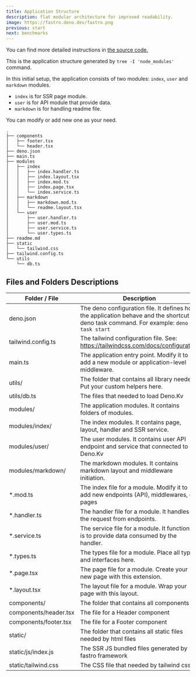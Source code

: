 ```yaml
---
title: Application Structure
description: flat modular architecture for improved readability.
image: https://fastro.deno.dev/fastro.png
previous: start
next: benchmarks
---
```


You can find more detailed instructions in
[the source code.](https://github.com/fastrodev/template)

This is the application structure generated by `tree -I 'node_modules'` command.

In this initial setup, the application consists of two modules: `index`, `user`
and `markdown` modules.

- `index` is for SSR page module.
- `user` is for API module that provide data.
- `markdown` is for handling readme file.

You can modify or add new one as your need.

```
.
├── components
│   ├── footer.tsx
│   └── header.tsx
├── deno.json
├── main.ts
├── modules
│   ├── index
│   │   ├── index.handler.ts
│   │   ├── index.layout.tsx
│   │   ├── index.mod.ts
│   │   ├── index.page.tsx
│   │   └── index.service.ts
│   ├── markdown
│   │   ├── markdown.mod.ts
│   │   └── readme.layout.tsx
│   └── user
│       ├── user.handler.ts
│       ├── user.mod.ts
│       ├── user.service.ts
│       └── user.types.ts
├── readme.md
├── static
│   └── tailwind.css
├── tailwind.config.ts
└── utils
    └── db.ts
```

## Files and Folders Descriptions

| Folder / File         | Description                                                                                                                              |
| --------------------- | ---------------------------------------------------------------------------------------------------------------------------------------- |
| deno.json             | The deno configuration file. It defines how the application behave and the shortcut of deno task command. For example: `deno task start` |
| tailwind.config.ts    | The tailwind configuration file. See: https://tailwindcss.com/docs/configuration                                                         |
| main.ts               | The application entry point. Modify it to add a new module or application-level middleware.                                              |
| utils/                | The folder that contains all library needed. Put your custom helpers here.                                                               |
| utils/db.ts           | The files that needed to load Deno.Kv                                                                                                    |
| modules/              | The application modules. It contains folders of modules.                                                                                 |
| modules/index/        | The index modules. It contains page, layout, handler and SSR service.                                                                    |
| modules/user/         | The user modules. It contains user API endpoint and service that connected to Deno.Kv                                                    |
| modules/markdown/     | The markdown modules. It contains markdown layout and middleware initiation.                                                             |
| *.mod.ts              | The index file for a module. Modify it to add new endpoints (API), middlewares, or pages                                                 |
| *.handler.ts          | The handler file for a module. It handles the request from endpoints.                                                                    |
| *.service.ts          | The service file for a module. It functions is to provide data consumed by the handler.                                                  |
| *.types.ts            | The types file for a module. Place all types and interfaces here.                                                                        |
| *.page.tsx            | The page file for a module. Create your new page with this extension.                                                                    |
| *.layout.tsx          | The layout file for a module. Wrap your page with this layout.                                                                           |
| components/           | The folder that contains all components                                                                                                  |
| components/header.tsx | The file for a Header component                                                                                                          |
| components/footer.tsx | The file for a Footer component                                                                                                          |
| static/               | The folder that contains all static files needed by html files                                                                           |
| static/js/index.js    | The SSR JS bundled files generated by fastro framework                                                                                   |
| static/tailwind.css   | The CSS file that needed by tailwind css                                                                                                 |
